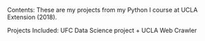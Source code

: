Contents:  These are my projects from my Python I course at UCLA Extension (2018).

Projects Included: UFC Data Science project + UCLA Web Crawler

